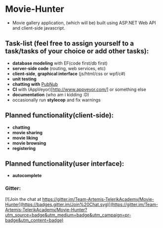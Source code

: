 # Movie-Hunter
+ Movie gallery application, (which will be) built using ASP.NET Web API and client-side javascript.

## Task-list (feel free to assign yourself to a task/tasks of your choice or add other tasks):
 + **database modeling** with EF(code first/db first)
 + **server-side code** (routing, web services, etc)
 + **client-side**, **graphical interface** (js/html/css or wpf/c#)
 + **unit testing**
 + **chatting with** [PubNub](https://www.pubnub.com/developers/tutorials/publish-subscribe/)
 + **CI** with (AppVeyor)[http://www.appveyor.com/] or something else
 + **documentation** (who am i kidding :D)
 + occasionally run **stylecop** and fix warnings

## Planned functionality(client-side):
 + **chatting**
 + **movie sharing**
 + **movie liking**
 + **movie browsing**
 + **registering**
 
## Planned functionality(user interface):
 + **autocomplete**

### Gitter:
[![Join the chat at https://gitter.im/Team-Artemis-TelerikAcademy/Movie-Hunter](https://badges.gitter.im/Join%20Chat.svg)](https://gitter.im/Team-Artemis-TelerikAcademy/Movie-Hunter?utm_source=badge&utm_medium=badge&utm_campaign=pr-badge&utm_content=badge)
